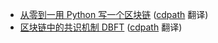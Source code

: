 * [从零到一用 Python 写一个区块链](https://juejin.im/entry/59faa0ed51882576ea3507de/?utm_source=gold-miner&utm_medium=readme&utm_campaign=github) ([cdpath](https://github.com/cdpath) 翻译)
* [区块链中的共识机制 DBFT](https://juejin.im/entry/59cba85ef265da06507542a4/?utm_source=gold-miner&utm_medium=readme&utm_campaign=github) ([cdpath](https://github.com/cdpath) 翻译)
